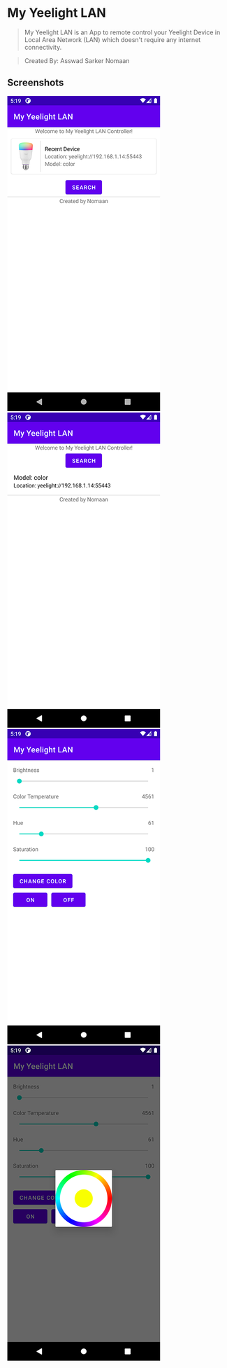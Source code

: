 # My Yeelight LAN
> My Yeelight LAN is an App to remote control your Yeelight Device in Local Area Network (LAN) which doesn't require any internet connectivity.

> Created By: Asswad Sarker Nomaan

## Screenshots
![HomeScreen](screenshots/My-Yeelight-LAN-Screenshot-Home-Recent.png "Home Screen")
![HomeSearch](screenshots/My-Yeelight-LAN-Screenshot-Home-Search.png "Home Screen Search")
![ControlScreen](screenshots/My-Yeelight-LAN-Screenshot-Control.png "Control Screen")
![ColorPicker](screenshots/My-Yeelight-LAN-Screenshot-Color-Picker.png "Color Picker")
